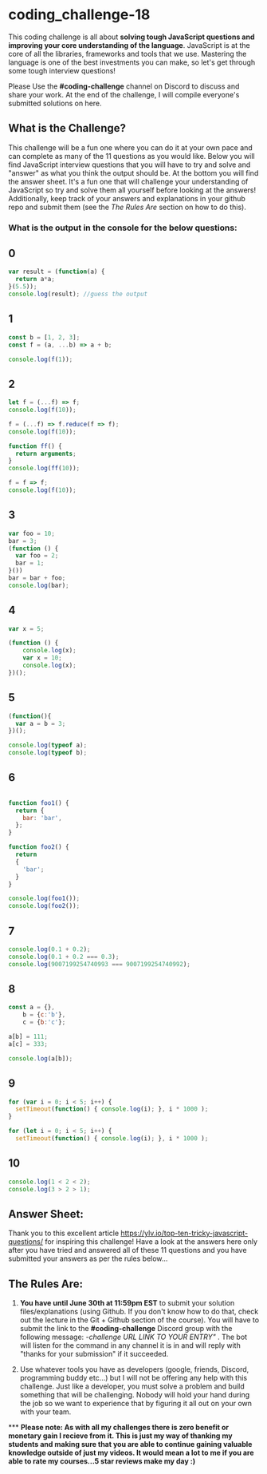 # coding_challenge-18

This coding challenge is all about **solving tough JavaScript questions and improving your core understanding of the language**. JavaScript is at the core of all the libraries, frameworks and tools that we use. Mastering the language is one of the best investments you can make, so let's get through some tough interview questions!

Please Use the **#coding-challenge** channel on Discord to discuss and share your work. At the end of the challenge, I will compile everyone's submitted solutions on here.

## What is the Challenge?
This challenge will be a fun one where you can do it at your own pace and can complete as many of the 11 questions as you would like. Below you will find JavaScript interview questions that you will have to try and solve and "answer" as what you think the output should be. At the bottom you will find the answer sheet. It's a fun one that will challenge your understanding of JavaScript so try and solve them all yourself before looking at the answers! Additionally, keep track of your answers and explanations in your github repo and submit them (see the *The Rules Are* section on how to do this).

### What is the output in the console for the below questions:

## 0
```js
var result = (function(a) {
  return a*a;
}(5.5));
console.log(result); //guess the output
```

## 1
```js
const b = [1, 2, 3];
const f = (a, ...b) => a + b;

console.log(f(1));
```

## 2
```js
let f = (...f) => f;
console.log(f(10));

f = (...f) => f.reduce(f => f);
console.log(f(10));

function ff() {
  return arguments;
}
console.log(ff(10));

f = f => f;
console.log(f(10));
```

## 3
```js
var foo = 10;
bar = 3;
(function () {
  var foo = 2;
  bar = 1;
}())
bar = bar + foo;
console.log(bar);
```

## 4
```js
var x = 5;

(function () {
    console.log(x);
    var x = 10;
    console.log(x); 
})();
```

## 5
```js
(function(){
  var a = b = 3;
})();

console.log(typeof a);
console.log(typeof b);
```

## 6
```js

function foo1() {
  return {
    bar: 'bar',
  };
}

function foo2() {
  return
  {
    'bar';
  }
}

console.log(foo1());
console.log(foo2());
```

## 7
```js
console.log(0.1 + 0.2);
console.log(0.1 + 0.2 === 0.3);
console.log(9007199254740993 === 9007199254740992);
```

## 8
```js
const a = {},
    b = {c:'b'},
    c = {b:'c'};

a[b] = 111;
a[c] = 333;

console.log(a[b]);
```

## 9
```js
for (var i = 0; i < 5; i++) {
  setTimeout(function() { console.log(i); }, i * 1000 );
}

for (let i = 0; i < 5; i++) {
  setTimeout(function() { console.log(i); }, i * 1000 );
```

## 10
```js
console.log(1 < 2 < 2);
console.log(3 > 2 > 1);
```

## Answer Sheet:
Thank you to this excellent article https://ylv.io/top-ten-tricky-javascript-questions/ for inspiring this challenge! Have a look at the answers here only after you have tried and answered all of these 11 questions and you have submitted your answers as per the rules below...

## The Rules Are:

1. **You have until June 30th at 11:59pm EST** to submit your solution files/explanations (using Github. If you don't know how to do that, check out the lecture in the Git + Github section of the course). You will have to submit the link to the **#coding-challenge** Discord group with the following message:  *-challenge URL LINK TO YOUR ENTRY"* . The bot will listen for the command in any channel it is in and will reply with "thanks for your submission" if it succeeded.

3. Use whatever tools you have as developers (google, friends, Discord, programming buddy etc...) but I will not be offering any help with this challenge. Just like a developer, you must solve a problem and build something that will be challenging. Nobody will hold your hand during the job so we want to experience that by figuring it all out on your own with your team. 

*** **Please note: As with all my challenges there is zero benefit or monetary gain I recieve from it. This is just my way of thanking my students and making sure that you are able to continue gaining valuable knowledge outside of just my videos. It would mean a lot to me if you are able to rate my courses...5 star reviews make my day :)**

